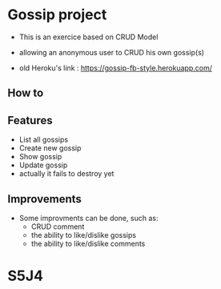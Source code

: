 # Gossip project

* This is an exercice based on CRUD Model
* allowing an anonymous user to CRUD his own gossip(s)

* old Heroku's link : https://gossip-fb-style.herokuapp.com/

## How to

## Features

* List all gossips
* Create new gossip
* Show gossip
* Update gossip
* actually it fails to destroy yet

## Improvements

* Some improvments can be done, such as:
    * CRUD comment
    * the ability to like/dislike gossips
    * the ability to like/dislike comments

# S5J4
